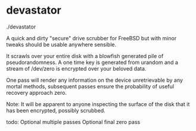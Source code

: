 # devastator

./devastator <device>

A quick and dirty "secure" drive scrubber for FreeBSD but with minor tweaks
should be usable anywhere sensible.

It scrawls over your entire disk with a blowfish generated pile of 
pseudorandomness. A one time key is generated from urandom and a stream of
/dev/zero is encrypted over your beloved data.

One pass will render any information on the device unretrievable by any mortal 
methods, subsequent passes ensure the probability of useful recovery approach
zero.

Note: It will be apparent to anyone inspecting the surface of the disk that
it has been encrypted, possibly scrubbed. 

todo:	Optional multiple passes 
	Optional final zero pass

